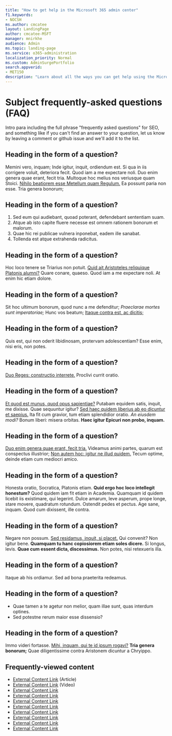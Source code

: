 ```yaml
---
title: "How to get help in the Microsoft 365 admin center"
f1.keywords:
- NOCSH
ms.author: cmcatee
layout: LandingPage
author: cmcatee-MSFT
manager: mnirkhe
audience: Admin
ms.topic: landing-page
ms.service: o365-administration
localization_priority: Normal
ms.custom: AdminSurgePortfolio
search.appverid:
- MET150
description: "Learn about all the ways you can get help using the Microsoft 365 admin center."
---
```


# Subject frequently-asked questions (FAQ)

Intro para including the full phrase "frequently asked questions" for SEO, and something like if you can't find an answer to your question, let us know by leaving a comment or github issue and we'll add it to the list.

## Heading in the form of a question?

Memini vero, inquam; Inde igitur, inquit, ordiendum est. Si qua in iis corrigere voluit, deteriora fecit. Quod iam a me expectare noli. Duo enim genera quae erant, fecit tria. Multoque hoc melius nos veriusque quam Stoici. [Nihilo beatiorem esse Metellum quam Regulum.](http://loripsum.net/) Ea possunt paria non esse. Tria genera bonorum;

## Heading in the form of a question?

1.  Sed eum qui audiebant, quoad poterant, defendebant sententiam suam.
2.  Atque ab isto capite fluere necesse est omnem rationem bonorum et malorum.
3.  Quae hic rei publicae vulnera inponebat, eadem ille sanabat.
4.  Tollenda est atque extrahenda radicitus.

## Heading in the form of a question?

Hoc loco tenere se Triarius non potuit. [Quid ait Aristoteles reliquique Platonis alumni?](http://loripsum.net/) Quare conare, quaeso. Quod iam a me expectare noli. At enim hic etiam dolore.

## Heading in the form of a question?

Sit hoc ultimum bonorum, quod nunc a me defenditur; _Praeclarae mortes sunt imperatoriae;_ Hunc vos beatum; [Itaque contra est, ac dicitis;](http://loripsum.net/)

## Heading in the form of a question?

Quis est, qui non oderit libidinosam, protervam adolescentiam? Esse enim, nisi eris, non potes.

## Heading in the form of a question?

[Duo Reges: constructio interrete.](http://loripsum.net/) Proclivi currit oratio.

## Heading in the form of a question?

[Et quod est munus, quod opus sapientiae?](http://loripsum.net/) Putabam equidem satis, inquit, me dixisse. Quae sequuntur igitur? [Sed haec quidem liberius ab eo dicuntur et saepius.](http://loripsum.net/) Ita fit cum gravior, tum etiam splendidior oratio. _An eiusdem modi?_ Bonum liberi: misera orbitas. **Haec igitur Epicuri non probo, inquam.**

## Heading in the form of a question?

[Duo enim genera quae erant, fecit tria.](http://loripsum.net/) Videamus animi partes, quarum est conspectus illustrior; [Non autem hoc: igitur ne illud quidem.](http://loripsum.net/) Tecum optime, deinde etiam cum mediocri amico.

## Heading in the form of a question?

Honesta oratio, Socratica, Platonis etiam. **Quid ergo hoc loco intellegit honestum?** Quod quidem iam fit etiam in Academia. Quamquam id quidem licebit iis existimare, qui legerint. Dulce amarum, leve asperum, prope longe, stare movere, quadratum rotundum. Ostendit pedes et pectus. Age sane, inquam. Quod cum dixissent, ille contra.

## Heading in the form of a question?

Negare non possum. [Sed residamus, inquit, si placet.](http://loripsum.net/) Qui convenit? Non igitur bene. **Quamquam tu hanc copiosiorem etiam soles dicere.** Si longus, levis. **Quae cum essent dicta, discessimus.** Non potes, nisi retexueris illa.

## Heading in the form of a question?

Itaque ab his ordiamur. Sed ad bona praeterita redeamus.

## Heading in the form of a question?

-   Quae tamen a te agetur non melior, quam illae sunt, quas interdum optines.
-   Sed potestne rerum maior esse dissensio?

## Heading in the form of a question?

Immo videri fortasse. [Mihi, inquam, qui te id ipsum rogavi?](http://loripsum.net/)  **Tria genera bonorum;** Quae diligentissime contra Aristonem dicuntur a Chryippo.

## Frequently-viewed content

- [External Content Link](https://www.nngroup.com/topic/agile/) (Article)
- [External Content Link](https://www.nngroup.com/topic/agile/) (Video)
- [External Content Link](https://www.nngroup.com/topic/agile/) 
- [External Content Link](https://www.nngroup.com/topic/agile/)
- [External Content Link](https://www.nngroup.com/topic/agile/)
- [External Content Link](https://www.nngroup.com/topic/agile/)
- [External Content Link](https://www.nngroup.com/topic/agile/)
- [External Content Link](https://www.nngroup.com/topic/agile/)
- [External Content Link](https://www.nngroup.com/topic/agile/)
- [External Content Link](https://www.nngroup.com/topic/agile/)
